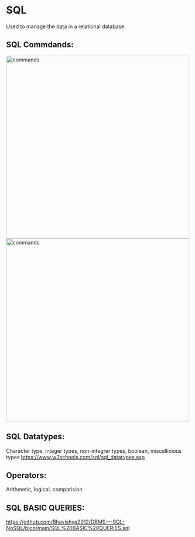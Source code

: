 # SQL
Used to manage the data in a relational database.

## SQL Commdands:

<img src="https://github.com/user-attachments/assets/d8953355-3b6e-4766-a5f0-79ef47620f7c" alt="commands" width="500"/>

<img src="https://github.com/user-attachments/assets/a4fa8577-bda1-48ec-b251-19b2454de653" alt="commands" width="500"/>

## SQL Datatypes:

Character type, integer types, non-integrer types, boolean, miscellinious types
https://www.w3schools.com/sql/sql_datatypes.asp

## Operators: 
Arithmetic, logical, comparision


## SQL BASIC QUERIES:
https://github.com/Bhavishya2912/DBMS---SQL-NoSQL/blob/main/SQL%20BASIC%20QUERIES.sql
